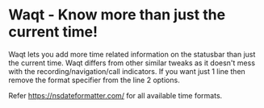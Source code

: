 # Waqt - Know more than just the current time!

Waqt lets you add more time related information on the statusbar than just the current time. Waqt differs from other similar tweaks as it doesn't mess with the recording/navigation/call indicators.
If you want just 1 line then remove the format specifier from the line 2 options.

Refer https://nsdateformatter.com/ for all available time formats.
